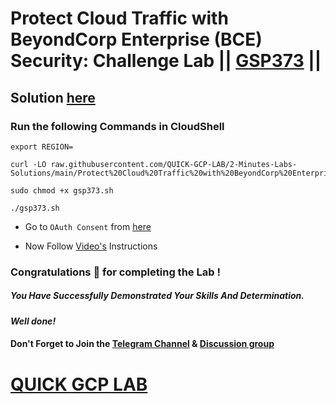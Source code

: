 # Protect Cloud Traffic with BeyondCorp Enterprise (BCE) Security: Challenge Lab || [GSP373](https://www.cloudskillsboost.google/focuses/40541?parent=catalog) ||

## Solution [here]()

### Run the following Commands in CloudShell

```
export REGION=
```
```
curl -LO raw.githubusercontent.com/QUICK-GCP-LAB/2-Minutes-Labs-Solutions/main/Protect%20Cloud%20Traffic%20with%20BeyondCorp%20Enterprise%20BCE%20Security%20Challenge%20Lab/gsp373.sh

sudo chmod +x gsp373.sh

./gsp373.sh
```

* Go to `OAuth Consent` from [here](https://console.cloud.google.com/apis/credentials/consent)

* Now Follow [Video's]() Instructions

### Congratulations 🎉 for completing the Lab !

##### *You Have Successfully Demonstrated Your Skills And Determination.*

#### *Well done!*

#### Don't Forget to Join the [Telegram Channel](https://t.me/QuickGcpLab) & [Discussion group](https://t.me/QuickGcpLabChats)

# [QUICK GCP LAB](https://www.youtube.com/@quickgcplab)
